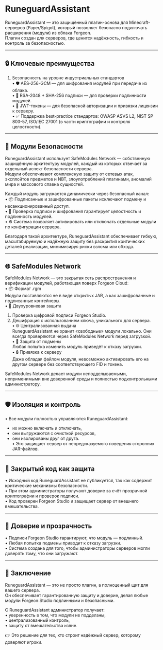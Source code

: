 # RuneguardAssistant

RuneguardAssistant — это защищённый плагин-основа для Minecraft-серверов (Paper/Spigot), который позволяет безопасно подключать расширения (модули) из облака Forgeon.  
Плагин создан для серверов, где ценится надёжность, гибкость и контроль за безопасностью.

---

## 🔒 Ключевые преимущества

1. Безопасность на уровне индустриальных стандартов  
   • 🛡 AES-256-GCM — для шифрования модулей при передаче из облака.  
   • 🔑 RSA-2048 + SHA-256 подписи — для проверки подлинности модулей.  
   • 📝 JWT-токены — для безопасной авторизации и привязки лицензии к серверу.  
   • ✅ Поддержка best-practice стандартов: OWASP ASVS L2, NIST SP 800-57, ISO/IEC 27001 (в части криптографии и контроля целостности).

---

## 🔧 Модули Безопасности

RuneguardAssistant использует SafeModules Network — собственную защищённую архитектуру модулей, каждый из которых отвечает за отдельный аспект безопасности сервера.  
Модули обеспечивают комплексную защиту от сетевых атак, эксплойтов предметов и NBT, злоупотреблений плагинами, аномалий мира и массового спавна сущностей.

Каждый модуль загружается динамически через безопасный канал:  
• 📦 Подписанные и зашифрованные пакеты исключают подмену и несанкционированный доступ.  
• 🔑 Проверка подписи и шифрования гарантирует целостность и подлинность модулей.  
• ⚙️ Система позволяет активировать или отключать отдельные модули по конфигурации сервера.

Благодаря такой архитектуре, RuneguardAssistant обеспечивает гибкую, масштабируемую и надёжную защиту без раскрытия критических деталей реализации, минимизируя риски взлома или обхода.

---

## 🌐 SafeModules Network

SafeModules Network — это закрытая сеть распространения и верификации модулей, работающая поверх Forgeon Cloud:  
• 📦 Формат .rgm  
Модули поставляются не в виде открытых JAR, а как зашифрованные и подписанные контейнеры.  
• 🔑 Двухуровневая защита  
  1. Проверка цифровой подписи Forgeon Studio.  
  2. Дешифрация с использованием ключа, уникального для сервера.  
• 🌐 Централизованная выдача  
RuneguardAssistant не хранит «свободные» модули локально. Они всегда проверяются через SafeModules Network перед загрузкой.  
• 🚫 Защита от подмены  
Любая попытка изменить модуль приведёт к отказу загрузки.  
• 🔒 Привязка к серверу  
Даже обладая файлом модуля, невозможно активировать его на другом сервере без соответствующего FID и токена.

SafeModules Network делает модули неподделываемыми, неприменимыми вне доверенной среды и полностью подконтрольными администратору.

---

## 🛡 Изоляция и контроль

• Все модули полностью управляются RuneguardAssistant:  
  - их можно включать и отключать,  
  - они выгружаются с очисткой ресурсов,  
  - они изолированы друг от друга.  
• Это защищает сервер от непредсказуемого поведения сторонних JAR-файлов.

---

## 🔐 Закрытый код как защита

• Исходный код RuneguardAssistant не публикуется, так как содержит критические механизмы безопасности.  
• При этом администраторы получают доверие за счёт прозрачной криптографии и проверок подписи.  
• Код проверен Forgeon Studio и защищает сервер от внешнего вмешательства.

---

## 🤝 Доверие и прозрачность

• Подписи Forgeon Studio гарантируют, что модуль — подлинный.  
• Любая попытка подмены приводит к отказу загрузки.  
• Система создана для того, чтобы администраторы серверов могли доверять тому, что они загружают.

---

## 📜 Заключение

RuneguardAssistant — это не просто плагин, а полноценный щит для вашего сервера.  
Он обеспечивает гарантированную защиту и доверие, делая любые модули Forgeon Studio подлинными и безопасными.

С RuneguardAssistant администратор получает:  
• уверенность в том, что модули не подделаны,  
• централизованный контроль,  
• защиту от вмешательства извне.

👉 Это решение для тех, кто строит надёжный сервер, которому доверяют игроки.
